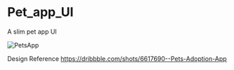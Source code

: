 # Pet_app_UI
A slim pet app UI

![PetsApp](https://user-images.githubusercontent.com/14248245/137987917-7e8a18ed-f9af-49bd-8bce-22b24f0553ba.gif)

Design Reference
https://dribbble.com/shots/6617690--Pets-Adoption-App
